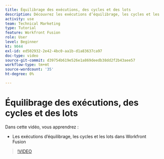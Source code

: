 ```yaml
---
title: Équilibrage des exécutions, des cycles et des lots
description: Découvrez les exécutions d’équilibrage, les cycles et les lots dans [!DNL Adobe Workfront Fusion].
activity: use
team: Technical Marketing
type: Tutorial
feature: Workfront Fusion
role: User
level: Beginner
kt: 9044
exl-id: ed502932-2e42-4bc0-aa1b-d1a83637ca97
doc-type: video
source-git-commit: d39754b619e526e1a869deedb38dd2f2b43aee57
workflow-type: tm+mt
source-wordcount: '35'
ht-degree: 0%

---
```


# Équilibrage des exécutions, des cycles et des lots

Dans cette vidéo, vous apprendrez :

* Les exécutions d’équilibrage, les cycles et les lots dans Workfront Fusion

>[!VIDEO](https://video.tv.adobe.com/v/335285/?quality=12)

